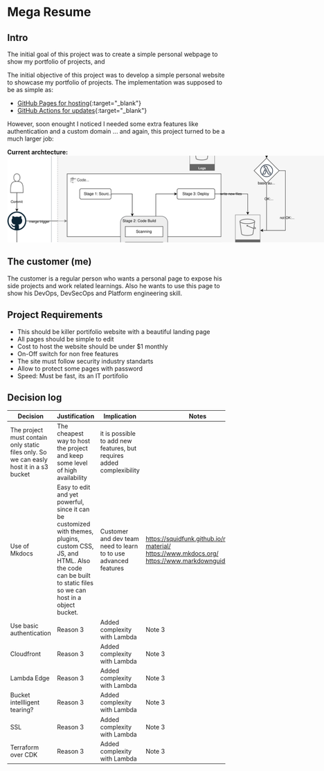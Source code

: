 # Mega Resume

## Intro


The initial goal of this project was to create a simple personal webpage to show my portfolio of projects, and  

The initial objective of this project was to develop a simple personal website to showcase my portfolio of projects. The implementation was supposed to be as simple as:

 - [GitHub Pages for hosting](https://github.com/gabepsilva/gabriel/tree/github-pages ""){:target="_blank"}
 - [GitHub Actions for updates](https://github.com/gabepsilva/gabriel/actions/runs/4327850506 ""){:target="_blank"}

However, soon enought I noticed I needed some extra features  like authentication and a custom domain ... and again, this project turned to be a much larger job:

**Current archtecture:**  
<a href="images/resume-flow-diagram.svg" target="_blank" style="display:inline-block; width:800px; height:200px; overflow:hidden; position:relative;">
    <img src="images/resume-flow-diagram.svg" alt="Current archtecture diagram" title="Current archtecture" style="position:absolute; top:-190%; left:-50%; transform:translate(50%, 10%);">
</a>


## The customer (me)

The customer is a regular person who wants a personal page to expose his side projects and work related learnings. Also he wants to use this page to show his DevOps, DevSecOps and Platform engineering skill.

## Project Requirements
 - This should be killer portifolio website with a beautiful landing page
 - All pages should be simple to edit
 - Cost to host the website should be under $1 monthly
 - On-Off switch for non free features
 - The site must follow security industry standarts
 - Allow to protect some pages with password
 - Speed: Must be fast, its an IT portifolio

## Decision log
|Decision | Justification | Implication | Notes        |
|-------------|---------------|-------------|--------------|
| The project must contain only static files only. So we can easly host it in a s3 bucket | The cheapest way to host the project and keep some level of high availability      | it is possible to add new features, but requires added complexibility    |  |
| Use of Mkdocs   | Easy to edit and yet powerful, since it can be customized with themes, plugins, custom CSS, JS, and HTML. Also the code can be built to static files so we can host in a object bucket.  | Customer and dev team need to learn to to use advanced features    | https://squidfunk.github.io/mkdocs-material/ <br> https://www.mkdocs.org/ <br> https://www.markdownguide.org/       |
| Use basic authentication   | Reason 3      | Added complexity with Lambda    | Note 3       |
| Cloudfront   | Reason 3      | Added complexity with Lambda    | Note 3       |
| Lambda Edge   | Reason 3      | Added complexity with Lambda    | Note 3       |
| Bucket intellligent tearing?   | Reason 3      | Added complexity with Lambda    | Note 3       |
| SSL   | Reason 3      | Added complexity with Lambda    | Note 3       |
| Terraform over CDK   | Reason 3      | Added complexity with Lambda    | Note 3       |